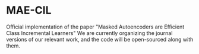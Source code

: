 # MAE-CIL
Official implementation of the paper "Masked Autoencoders are Efficient Class Incremental Learners"
We are currently organizing the journal versions of our relevant work, and the code will be open-sourced along with them.
